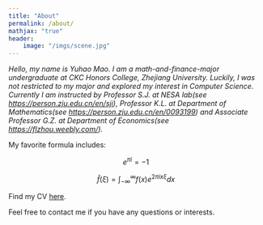 ```yaml
---
title: "About"
permalink: /about/
mathjax: "true"
header:
    image: "/imgs/scene.jpg"
---
```


*Hello, my name is Yuhao Mao. I am a math-and-finance-major undergraduate at CKC Honors College, Zhejiang University. Luckily, I was not restricted to my major and explored my interest in Computer Science. Currently I am instructed by Professor S.J. at NESA lab(see <https://person.zju.edu.cn/en/sji>), Professor K.L. at Department of Mathematics(see <https://person.zju.edu.cn/en/0093199>) and Associate Professor G.Z. at Department of Economics(see <https://flzhou.weebly.com/>).*

My favorite formula includes: 

$$e^{\pi i}=-1$$

$$\hat{f}(\xi) = \int_{-\infty}^{\infty}f(x)e^{2\pi i x\xi}dx$$

Find my CV [here](algebraloveme.github.io/cv_Yuhao_Mao.pdf).

Feel free to contact me if you have any questions or interests.

